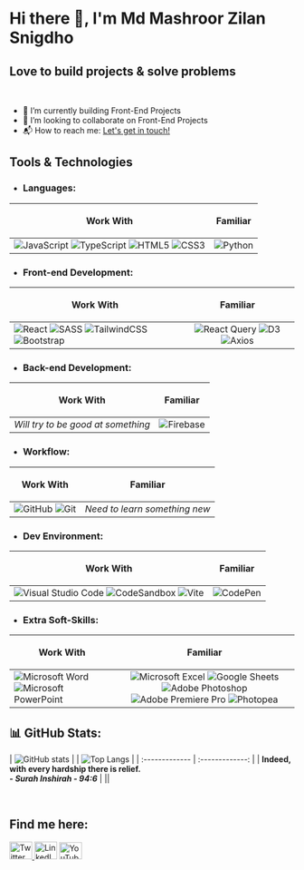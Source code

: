 

# Hi there 👋, **I'm Md Mashroor Zilan Snigdho**

## Love to build projects & solve problems


<br/>

<!-- - 🌱 I’m currently learning <code><img alt="D3" align="center" width="20px" src="https://camo.githubusercontent.com/586ccf0aad9684edc821658cee04146cf36d1f1d5ec904bbefd72728909ccb2e/68747470733a2f2f64336a732e6f72672f6c6f676f2e737667" title="D3"/> D3.js</code> -->
- 🔨 I’m currently building Front-End Projects
- 👯 I’m looking to collaborate on Front-End Projects 
- 📬 How to reach me: <a href="https://www.linkedin.com/in/mdmzs/">Let's get in touch!</a>

## Tools & Technologies
- ### Languages:
| <p align="center">Work With</p> | <p align="center">Familiar</p> | 
| :------------- | :-------------: |
| ![JavaScript](https://img.shields.io/badge/javascript-%23323330.svg?style=for-the-badge&logo=javascript&logoColor=%23F7DF1E) ![TypeScript](https://img.shields.io/badge/typescript-%23007ACC.svg?style=for-the-badge&logo=typescript&logoColor=white) ![HTML5](https://img.shields.io/badge/html5-%23E34F26.svg?style=for-the-badge&logo=html5&logoColor=white) ![CSS3](https://img.shields.io/badge/css3-%231572B6.svg?style=for-the-badge&logo=css3&logoColor=white)  | ![Python](https://img.shields.io/badge/python-3670A0?style=for-the-badge&logo=python&logoColor=ffdd54) |

<!--   <code><img  alt="TypeScript" width="30px" src="https://raw.githubusercontent.com/github/explore/80688e429a7d4ef2fca1e82350fe8e3517d3494d/topics/typescript/typescript.png" title="TypeScript"/></code>
  <code><img  alt="JavaScript" width="30px" src="https://raw.githubusercontent.com/github/explore/80688e429a7d4ef2fca1e82350fe8e3517d3494d/topics/javascript/javascript.png" title="JavaScript"/></code>
  <code><img alt="HTML5" width="30px" src="https://raw.githubusercontent.com/github/explore/80688e429a7d4ef2fca1e82350fe8e3517d3494d/topics/html/html.png" title="HTML5"/></code>
  <code><img  alt="CSS3" width="30px" src="https://raw.githubusercontent.com/github/explore/80688e429a7d4ef2fca1e82350fe8e3517d3494d/topics/css/css.png" title="CSS3"/></code>
 -->

- ### Front-end Development:
| <p align="center">Work With</p> | <p align="center">Familiar</p> | 
| :------------- | :-------------: |
| ![React](https://img.shields.io/badge/react-%2320232a.svg?style=for-the-badge&logo=react&logoColor=%2361DAFB) ![SASS](https://img.shields.io/badge/SASS-hotpink.svg?style=for-the-badge&logo=SASS&logoColor=white) ![TailwindCSS](https://img.shields.io/badge/tailwindcss-%2338B2AC.svg?style=for-the-badge&logo=tailwind-css&logoColor=white) ![Bootstrap](https://img.shields.io/badge/bootstrap-%23563D7C.svg?style=for-the-badge&logo=bootstrap&logoColor=white) | ![React Query](https://img.shields.io/badge/-React%20Query-FF4154?style=for-the-badge&logo=react%20query&logoColor=white) ![D3](https://img.shields.io/badge/D3.js-595959?style=for-the-badge&logo=D3.js&logoColor=#F9A03C) ![Axios](https://img.shields.io/badge/Axios-5A29E4?style=for-the-badge&logo=Axios&logoColor=#5A29E4) | 
<!--   <code><img alt="ReactJS" width="30px" src="https://raw.githubusercontent.com/github/explore/80688e429a7d4ef2fca1e82350fe8e3517d3494d/topics/react/react.png" title="ReactJS"/></code>
  <code><img  alt="Sass" width="30px" src="https://raw.githubusercontent.com/github/explore/80688e429a7d4ef2fca1e82350fe8e3517d3494d/topics/sass/sass.png" title="Sass"/></code>
  <code><img  alt="Bootstrap" width="30px" src="https://raw.githubusercontent.com/github/explore/80688e429a7d4ef2fca1e82350fe8e3517d3494d/topics/bootstrap/bootstrap.png" title="Bootstrap"/></code>
  <code><img  alt="Tailwind CSS" width="30px" src="https://tailwindcss.com/_next/static/media/tailwindcss-mark.79614a5f61617ba49a0891494521226b.svg" title="Tailwind CSS"/></code>
   <code><img alt="React Query" width="20px" height="40px" src="https://react-query-v3.tanstack.com/_next/static/images/logo-7a7896631260eebffcb031765854375b.svg" title="D3"/></code>
  <code><img alt="D3" width="20px" src="https://camo.githubusercontent.com/586ccf0aad9684edc821658cee04146cf36d1f1d5ec904bbefd72728909ccb2e/68747470733a2f2f64336a732e6f72672f6c6f676f2e737667" title="D3"/></code> -->
- ### Back-end Development:
| <p align="center">Work With</p> | <p align="center">Familiar</p> | 
| :------------- | :-------------: |
| <i>Will try to be good at something</i> | ![Firebase](https://img.shields.io/badge/firebase-%23039BE5.svg?style=for-the-badge&logo=firebase) |   
  
- ### Workflow:
<!--   <code><img  alt="Git" width="30px" src="https://raw.githubusercontent.com/github/explore/80688e429a7d4ef2fca1e82350fe8e3517d3494d/topics/git/git.png" title="Git"/></code>
  <code><img  alt="GitHub" width="30px" src="https://raw.githubusercontent.com/github/explore/78df643247d429f6cc873026c0622819ad797942/topics/github/github.png" title="GitHub"/></code> <code><img height="32" src="https://raw.githubusercontent.com/github/explore/80688e429a7d4ef2fca1e82350fe8e3517d3494d/topics/firebase/firebase.png" alt="Firebase" /></code> -->
| <p align="center">Work With</p> | <p align="center">Familiar</p> | 
| :------------- | :-------------: |
|![GitHub](https://img.shields.io/badge/github-%23121011.svg?style=for-the-badge&logo=github&logoColor=white) ![Git](https://img.shields.io/badge/git-%23F05033.svg?style=for-the-badge&logo=git&logoColor=white) | <i>Need to learn something new</i> | 

- ### Dev Environment:
| <p align="center">Work With</p> | <p align="center">Familiar</p> | 
| :------------- | :-------------: |
|![Visual Studio Code](https://img.shields.io/badge/Visual%20Studio%20Code-0078d7.svg?style=for-the-badge&logo=visual-studio-code&logoColor=white) ![CodeSandbox](https://img.shields.io/badge/Codesandbox-040404?style=for-the-badge&logo=codesandbox&logoColor=DBDBDB) ![Vite](https://img.shields.io/badge/vite-%23646CFF.svg?style=for-the-badge&logo=vite&logoColor=white) | ![CodePen](https://img.shields.io/badge/CodePen-white?style=for-the-badge&logo=codepen&logoColor=black)

- ### Extra Soft-Skills:
| <p align="center">Work With</p> | <p align="center">Familiar</p> | 
| :------------- | :-------------: |
|![Microsoft Word](https://img.shields.io/badge/Microsoft_Word-2B579A?style=for-the-badge&logo=microsoft-word&logoColor=white) ![Microsoft PowerPoint](https://img.shields.io/badge/Microsoft_PowerPoint-B7472A?style=for-the-badge&logo=microsoft-powerpoint&logoColor=white) | ![Microsoft Excel](https://img.shields.io/badge/Microsoft_Excel-217346?style=for-the-badge&logo=microsoft-excel&logoColor=white) ![Google Sheets](https://img.shields.io/badge/Google_Sheets-34A853?style=for-the-badge&logo=microsoft-excel&logoColor=white) ![Adobe Photoshop](https://img.shields.io/badge/adobe%20photoshop-%2331A8FF.svg?style=for-the-badge&logo=adobe%20photoshop&logoColor=white) ![Adobe Premiere Pro](https://img.shields.io/badge/Adobe%20Premiere%20Pro-9999FF.svg?style=for-the-badge&logo=Adobe%20Premiere%20Pro&logoColor=white) ![Photopea](https://img.shields.io/badge/Photopea-18A497?style=for-the-badge&logo=adobe%20photoshop&logoColor=white)| 

## 📊 GitHub Stats:



<!-- | [![GitHub Streak](https://streak-stats.demolab.com/?user=DenverCoder1&theme=dark)](https://git.io/streak-stats) | ![GitHub stats](https://github-readme-stats.vercel.app/api?username=mzs21&show_icons=true&theme=tokyonight&hide_border=true) | -->

| ![GitHub stats](https://github-readme-stats.vercel.app/api?username=mzs21&show_icons=true&theme=tokyonight&hide_border=true) | | ![Top Langs](https://github-readme-stats.vercel.app/api/top-langs/?username=mzs21&layout=compact&hide_border=true&theme=tokyonight) |
| :------------- | :-------------: |
| <b>Indeed, with every hardship there is relief. <br /> - <i>Surah Inshirah - 94:6</i></b> | ||

<br />
<!-- <a href="https://github.com/mzs21"><img align="center" src="https://github-readme-activity-graph.cyclic.app/graph?username=mzs21&bg_color=1a1b27&color=1f6feb&line=38bcad&point=628fdb&area=true&hide_border=true" alt="mzs21's github stats" /></a> -->

## Find me here:
<!-- <code><a href="https://www.linkedin.com/in/mdmzs"><img src='https://content.linkedin.com/content/dam/me/business/en-us/amp/brand-site/v2/bg/LI-Bug.svg.original.svg' alt='linkedin' height='40' width= "30px"></a></code>
<code><a href="https://www.youtube.com/channel/UCeqgosa0xxJ319iUVWCDKQQ"><img src='https://upload.wikimedia.org/wikipedia/commons/0/09/YouTube_full-color_icon_%282017%29.svg' alt='YouTube' height='30' width= "40px"></a></code>
<hr> -->

<a href="https://twitter.com/Snigdho21" target="_blank"> <img height="31" width="40" src="https://camo.githubusercontent.com/35b0b8bfbd8840f35607fb56ad0a139047fd5d6e09ceb060c5c6f0a5abd1044c/68747470733a2f2f6564656e742e6769746875622e696f2f537570657254696e7949636f6e732f696d616765732f7376672f747769747465722e737667" alt="Twitter" /></a><a href="https://www.linkedin.com/in/mdmzs" target="_blank"> <img height="31" width="40" src="https://camo.githubusercontent.com/c8a9c5b414cd812ad6a97a46c29af67239ddaeae08c41724ff7d945fb4c047e5/68747470733a2f2f6564656e742e6769746875622e696f2f537570657254696e7949636f6e732f696d616765732f7376672f6c696e6b6564696e2e737667" alt="LinkedIn" /></a> <a href="https://www.youtube.com/channel/UCeqgosa0xxJ319iUVWCDKQQ"><img src='https://upload.wikimedia.org/wikipedia/commons/0/09/YouTube_full-color_icon_%282017%29.svg' alt='YouTube' height='30' width= "40px"></a>
<!-- <a href="https://stackoverflow.com/users/8641776" target="_blank"> <img height="31" width="40" src="https://camo.githubusercontent.com/ad1dcdc76b0be1423e54a791d31311e91e8e89bb8492be214cfc3390e24c323d/68747470733a2f2f6564656e742e6769746875622e696f2f537570657254696e7949636f6e732f696d616765732f7376672f737461636b6f766572666c6f772e737667" alt="Stack Overflow" /></a> -->
<!-- <a href="https://www.quora.com/profile/Zakaria-Hossain-8" target="_blank"> <img height="31" width="40" src="https://camo.githubusercontent.com/d91821b997572279bcda39224cd22ed45b90d9af1261d36a9520b0ba6f8d2d6f/68747470733a2f2f6564656e742e6769746875622e696f2f537570657254696e7949636f6e732f696d616765732f7376672f71756f72612e737667" alt="Quora" /></a> -->
<!-- <a href="https://medium.com/@zakaria5729" target="_blank"> <img height="31" width="40" src="https://camo.githubusercontent.com/a583b5ce3b463c784cb87592b3da7b9b9d014d7a16adfff04b91cb1452ae4ca2/68747470733a2f2f6564656e742e6769746875622e696f2f537570657254696e7949636f6e732f696d616765732f7376672f6d656469756d2e737667" alt="Medium" /></a> -->
<!-- <a href="https://facebook.com/zakaria5729" target="_blank"> <img height="31" width="40" src="https://camo.githubusercontent.com/8f245234577766478eaf3ee72b0615e99bb9ef3eaa56e1c37f75692811181d5c/68747470733a2f2f6564656e742e6769746875622e696f2f537570657254696e7949636f6e732f696d616765732f7376672f66616365626f6f6b2e737667" alt="Facebook" /></a> -->



